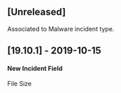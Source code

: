 ## [Unreleased]
Associated to Malware incident type.

## [19.10.1] - 2019-10-15
#### New Incident Field
File Size